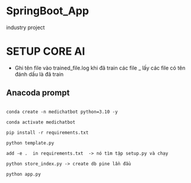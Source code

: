 # SpringBoot_App

industry project

<h1>SETUP CORE AI</h1>

- Ghi tên file vào trained_file.log khi đã train các file _ lấy các file có tên đánh dấu là đã train

<h2>Anacoda prompt</h2>


```

conda create -n medichatbot python=3.10 -y

conda activate medichatbot

pip install -r requirements.txt

python template.py

add -e .  in requirements.txt  -> nó tìm tập setup.py và chạy

python store_index.py -> create db pine lần đầu

python app.py 
```



